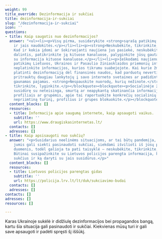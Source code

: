 ```yaml
---
weight: 99
title_override: Dezinformacija ir sukčiai
title: dezinformacija-ir-sukciai
slug: "/dezinformacija-ir-sukciai"
icon: ''
questions:
- title: Kaip saugotis nuo dezinformacijos?
  answer: "<ul><li><p>Visų pirma, susidarykite <strong>sąrašą patikimų šaltinių</strong>
    ir jais naudokitės.</p></li><li><p><strong>Neskubėkite, tikrinkite, lyginkite.</strong>
    Kad ir kokia įdomi ar šokiruojanti naujiena jus pasiekė, neskubėkite tikėti ir
    dalintis, patikrinkite ją kituose kanaluose, palyginkite jūsų gautą informaciją
    su informacija kituose kanaluose.</p></li><li><p>Ieškodami naujienų, <strong>remkitės
    patikimų Lietuvos, Ukrainos ir Pasaulio žiniasklaidos priemonių informacija</strong>,
    neplatinkite informacijos, kurios tikrumu suabejojote. Kai kurie žmonės yra suinteresuoti
    platinti dezinformaciją dėl finansinės naudos, kad parduotų nevertingus daiktus,
    pritrauktų daugiau lankytojų į savo interneto svetaines ar padidintų iš reklamos
    gaunamas pajamas. <strong>Nespauskite nuorodų, kurių nežinote.</strong></p></li></ul><blockquote><p>Neskubėkite,
    tikrinkite, lyginkite.</p></blockquote><blockquote><p>Socialinėje žiniasklaidoje
    susidūrę su neteisinga, smurtą ar neapykantą skatinančia informacija, tendencingais
    profiliais ar grupėmis, apie tai raportuokite konkrečių socialinių tinklų administratoriams,
    nepriimtiną turinį, profilius ir grupes blokuokite.</p></blockquote>"
  content_blocks: []
  resources:
  - title: Informacija apie saugumą internete, kaip apsaugoti vaikus.
    subtitle: ''
    url: https://www.draugiskasinternetas.lt/
  contacts: []
  adresses: []
- title: Kaip apsisaugoti nuo sukčių?
  answer: "<p>Susidarius neelinėms situacijoms, ar tai būtų pandemija, ar karas Ukrainoje,
    jumis gali siekti pasinaudoti sukčiai, siekdami išvilioti iš jūsų pinigus ar asmens
    duomenis, todėl galioja ta pati taisyklė – neskubėkite, tikrinkite, lyginkite.
    Būtinai susipažinkite su Lietuvos policijos parengta informacija, kaip atpažinti
    sukčius ir ką daryti su jais susidūrus.</p>"
  content_blocks: []
  resources:
  - title: Lietuvos policijos parengtas gidas
    subtitle: ''
    url: https://policija.lrv.lt/lt/duk/sukciavimo-budai
  contacts: []
  adresses: []
contacts: []
adresses: []
resources: []

---
```

Karas Ukrainoje sukėlė ir didžiulę dezinformacijos bei propagandos bangą, kartu šia situacija gali pasinaudoti ir sukčiai. Kiekvienas mūsų turi ir gali save apsaugoti ir padėti spręsti šį iššūkį.